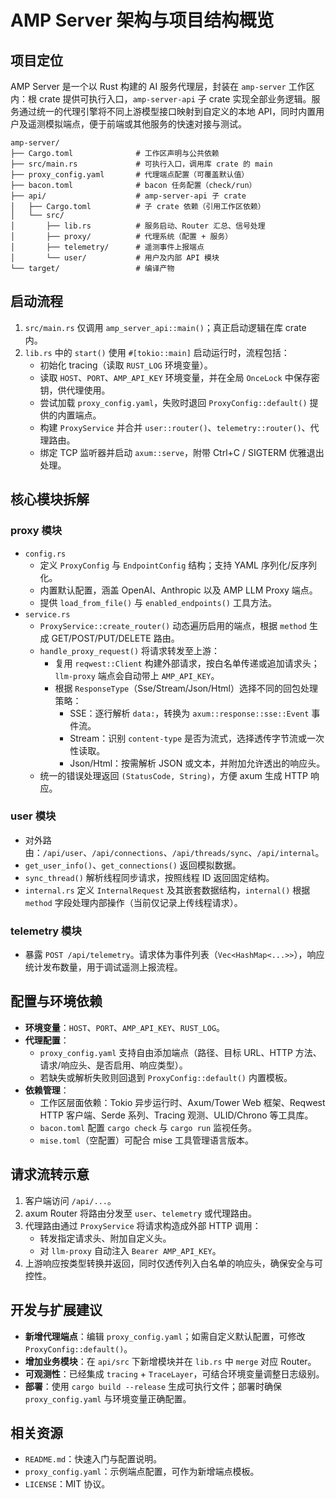 # AMP Server 架构与项目结构概览

## 项目定位

AMP Server 是一个以 Rust 构建的 AI 服务代理层，封装在 `amp-server` 工作区内：根 crate 提供可执行入口，`amp-server-api` 子 crate 实现全部业务逻辑。服务通过统一的代理引擎将不同上游模型接口映射到自定义的本地 API，同时内置用户及遥测模拟端点，便于前端或其他服务的快速对接与测试。

```
amp-server/
├── Cargo.toml              # 工作区声明与公共依赖
├── src/main.rs             # 可执行入口，调用库 crate 的 main
├── proxy_config.yaml       # 代理端点配置（可覆盖默认值）
├── bacon.toml              # bacon 任务配置（check/run）
├── api/                    # amp-server-api 子 crate
│   ├── Cargo.toml          # 子 crate 依赖（引用工作区依赖）
│   └── src/
│       ├── lib.rs          # 服务启动、Router 汇总、信号处理
│       ├── proxy/          # 代理系统（配置 + 服务）
│       ├── telemetry/      # 遥测事件上报端点
│       └── user/           # 用户及内部 API 模块
└── target/                 # 编译产物
```

## 启动流程

1. `src/main.rs` 仅调用 `amp_server_api::main()`；真正启动逻辑在库 crate 内。
2. `lib.rs` 中的 `start()` 使用 `#[tokio::main]` 启动运行时，流程包括：
   - 初始化 tracing（读取 `RUST_LOG` 环境变量）。
   - 读取 `HOST`、`PORT`、`AMP_API_KEY` 环境变量，并在全局 `OnceLock` 中保存密钥，供代理使用。
   - 尝试加载 `proxy_config.yaml`，失败时退回 `ProxyConfig::default()` 提供的内置端点。
   - 构建 `ProxyService` 并合并 `user::router()`、`telemetry::router()`、代理路由。
   - 绑定 TCP 监听器并启动 `axum::serve`，附带 Ctrl+C / SIGTERM 优雅退出处理。

## 核心模块拆解

### proxy 模块

- `config.rs`
  - 定义 `ProxyConfig` 与 `EndpointConfig` 结构；支持 YAML 序列化/反序列化。
  - 内置默认配置，涵盖 OpenAI、Anthropic 以及 AMP LLM Proxy 端点。
  - 提供 `load_from_file()` 与 `enabled_endpoints()` 工具方法。
- `service.rs`
  - `ProxyService::create_router()` 动态遍历启用的端点，根据 `method` 生成 GET/POST/PUT/DELETE 路由。
  - `handle_proxy_request()` 将请求转发至上游：
    - 复用 `reqwest::Client` 构建外部请求，按白名单传递或追加请求头；`llm-proxy` 端点会自动带上 `AMP_API_KEY`。
    - 根据 `ResponseType`（Sse/Stream/Json/Html）选择不同的回包处理策略：
      - SSE：逐行解析 `data:`，转换为 `axum::response::sse::Event` 事件流。
      - Stream：识别 `content-type` 是否为流式，选择透传字节流或一次性读取。
      - Json/Html：按需解析 JSON 或文本，并附加允许透出的响应头。
  - 统一的错误处理返回 `(StatusCode, String)`，方便 axum 生成 HTTP 响应。

### user 模块

- 对外路由：`/api/user`、`/api/connections`、`/api/threads/sync`、`/api/internal`。
- `get_user_info()`、`get_connections()` 返回模拟数据。
- `sync_thread()` 解析线程同步请求，按照线程 ID 返回固定结构。
- `internal.rs` 定义 `InternalRequest` 及其嵌套数据结构，`internal()` 根据 `method` 字段处理内部操作（当前仅记录上传线程请求）。

### telemetry 模块

- 暴露 `POST /api/telemetry`。请求体为事件列表（`Vec<HashMap<...>>`），响应统计发布数量，用于调试遥测上报流程。

## 配置与环境依赖

- **环境变量**：`HOST`、`PORT`、`AMP_API_KEY`、`RUST_LOG`。
- **代理配置**：
  - `proxy_config.yaml` 支持自由添加端点（路径、目标 URL、HTTP 方法、请求/响应头、是否启用、响应类型）。
  - 若缺失或解析失败则回退到 `ProxyConfig::default()` 内置模板。
- **依赖管理**：
  - 工作区层面依赖：Tokio 异步运行时、Axum/Tower Web 框架、Reqwest HTTP 客户端、Serde 系列、Tracing 观测、ULID/Chrono 等工具库。
  - `bacon.toml` 配置 `cargo check` 与 `cargo run` 监视任务。
  - `mise.toml`（空配置）可配合 mise 工具管理语言版本。

## 请求流转示意

1. 客户端访问 `/api/...`。
2. axum Router 将路由分发至 `user`、`telemetry` 或代理路由。
3. 代理路由通过 `ProxyService` 将请求构造成外部 HTTP 调用：
   - 转发指定请求头、附加自定义头。
   - 对 `llm-proxy` 自动注入 `Bearer AMP_API_KEY`。
4. 上游响应按类型转换并返回，同时仅透传列入白名单的响应头，确保安全与可控性。

## 开发与扩展建议

- **新增代理端点**：编辑 `proxy_config.yaml`；如需自定义默认配置，可修改 `ProxyConfig::default()`。
- **增加业务模块**：在 `api/src` 下新增模块并在 `lib.rs` 中 `merge` 对应 Router。
- **可观测性**：已经集成 `tracing` + `TraceLayer`，可结合环境变量调整日志级别。
- **部署**：使用 `cargo build --release` 生成可执行文件；部署时确保 `proxy_config.yaml` 与环境变量正确配置。

## 相关资源

- `README.md`：快速入门与配置说明。
- `proxy_config.yaml`：示例端点配置，可作为新增端点模板。
- `LICENSE`：MIT 协议。



